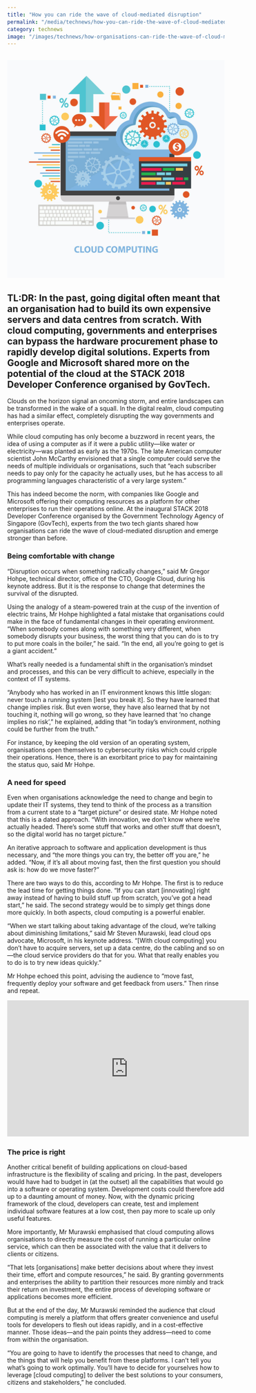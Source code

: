 ```yaml
---
title: "How you can ride the wave of cloud-mediated disruption"
permalink: "/media/technews/how-you-can-ride-the-wave-of-cloud-mediated-disruption"
category: technews
image: "/images/technews/how-organisations-can-ride-the-wave-of-cloud-mediated-disruption-part1.png"
---
```

![How you can ride the wave of cloud-mediated disruption](/images/technews/how-organisations-can-ride-the-wave-of-cloud-mediated-disruption-part1.png)
--- 

TL:DR: In the past, going digital often meant that an organisation had to build its own expensive servers and data centres from scratch. With cloud computing, governments and enterprises can bypass the hardware procurement phase to rapidly develop digital solutions. Experts from Google and Microsoft shared more on the potential of the cloud at the STACK 2018 Developer Conference organised by GovTech. 
---

Clouds on the horizon signal an oncoming storm, and entire landscapes can be transformed in the wake of a squall. In the digital realm, cloud computing has had a similar effect, completely disrupting the way governments and enterprises operate.

While cloud computing has only become a buzzword in recent years, the idea of using a computer as if it were a public utility—like water or electricity—was planted as early as the 1970s. The late American computer scientist John McCarthy envisioned that a single computer could serve the needs of multiple individuals or organisations, such that “each subscriber needs to pay only for the capacity he actually uses, but he has access to all programming languages characteristic of a very large system.”

This has indeed become the norm, with companies like Google and Microsoft offering their computing resources as a platform for other enterprises to run their operations online. At the inaugural STACK 2018 Developer Conference organised by the Government Technology Agency of Singapore (GovTech), experts from the two tech giants shared how organisations can ride the wave of cloud-mediated disruption and emerge stronger than before.

### **Being comfortable with change**

“Disruption occurs when something radically changes,” said Mr Gregor Hohpe, technical director, office of the CTO, Google Cloud, during his keynote address. But it is the response to change that determines the survival of the disrupted.

Using the analogy of a steam-powered train at the cusp of the invention of electric trains, Mr Hohpe highlighted a fatal mistake that organisations could make in the face of fundamental changes in their operating environment. “When somebody comes along with something very different, when somebody disrupts your business, the worst thing that you can do is to try to put more coals in the boiler,” he said. “In the end, all you’re going to get is a giant accident.”

What’s really needed is a fundamental shift in the organisation’s mindset and processes, and this can be very difficult to achieve, especially in the context of IT systems.

“Anybody who has worked in an IT environment knows this little slogan: never touch a running system [lest you break it]. So they have learned that change implies risk. But even worse, they have also learned that by not touching it, nothing will go wrong, so they have learned that ‘no change implies no risk’,” he explained, adding that “in today’s environment, nothing could be further from the truth.”

For instance, by keeping the old version of an operating system, organisations open themselves to cybersecurity risks which could cripple their operations. Hence, there is an exorbitant price to pay for maintaining the status quo, said Mr Hohpe.

### **A need for speed**

Even when organisations acknowledge the need to change and begin to update their IT systems, they tend to think of the process as a transition from a current state to a “target picture” or desired state. Mr Hohpe noted that this is a dated approach. “With innovation, we don’t know where we’re actually headed. There’s some stuff that works and other stuff that doesn’t, so the digital world has no target picture.” 

An iterative approach to software and application development is thus necessary, and “the more things you can try, the better off you are,” he added. “Now, if it’s all about moving fast, then the first question you should ask is: how do we move faster?”

There are two ways to do this, according to Mr Hohpe. The first is to reduce the lead time for getting things done. “If you can start [innovating] right away instead of having to build stuff up from scratch, you’ve got a head start,” he said. The second strategy would be to simply get things done more quickly. In both aspects, cloud computing is a powerful enabler.

“When we start talking about taking advantage of the cloud, we’re talking about diminishing limitations,” said Mr Steven Murawski, lead cloud ops advocate, Microsoft, in his keynote address. “[With cloud computing] you don’t have to acquire servers, set up a data centre, do the cabling and so on—the cloud service providers do that for you. What that really enables you to do is to try new ideas quickly.”

Mr Hohpe echoed this point, advising the audience to “move fast, frequently deploy your software and get feedback from users.” Then rinse and repeat.

<div class="bp-youtube">
<iframe width="560" height="315" src="https://www.youtube.com/embed/yCvtC3pAW3w" frameborder="0" allow="accelerometer; autoplay; encrypted-media; gyroscope; picture-in-picture" allowfullscreen></iframe>
</div>

### **The price is right**

Another critical benefit of building applications on cloud-based infrastructure is the flexibility of scaling and pricing. In the past, developers would have had to budget in (at the outset) all the capabilities that would go into a software or operating system. Development costs could therefore add up to a daunting amount of money. Now, with the dynamic pricing framework of the cloud, developers can create, test and implement individual software features at a low cost, then pay more to scale up only useful features.

More importantly, Mr Murawski emphasised that cloud computing allows organisations to directly measure the cost of running a particular online service, which can then be associated with the value that it delivers to clients or citizens.

“That lets [organisations] make better decisions about where they invest their time, effort and compute resources,” he said. By granting governments and enterprises the ability to partition their resources more nimbly and track their return on investment, the entire process of developing software or applications becomes more efficient. 

But at the end of the day, Mr Murawski reminded the audience that cloud computing is merely a platform that offers greater convenience and useful tools for developers to flesh out ideas rapidly, and in a cost-effective manner. Those ideas—and the pain points they address—need to come from within the organisation.

“You are going to have to identify the processes that need to change, and the things that will help you benefit from these platforms. I can’t tell you what’s going to work optimally. You’ll have to decide for yourselves how to leverage [cloud computing] to deliver the best solutions to your consumers, citizens and stakeholders,” he concluded.
